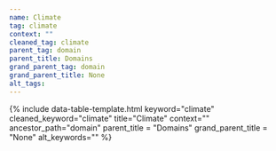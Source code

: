 ```yaml
---
name: Climate
tag: climate
context: ""
cleaned_tag: climate
parent_tag: domain
parent_title: Domains
grand_parent_tag: domain
grand_parent_title: None
alt_tags: 
---
```


{% include data-table-template.html 
  keyword="climate" 
  cleaned_keyword="climate" 
  title="Climate"
  context=""
  ancestor_path="domain" 
  parent_title = "Domains"
  grand_parent_title = "None"
  alt_keywords=""
%}

